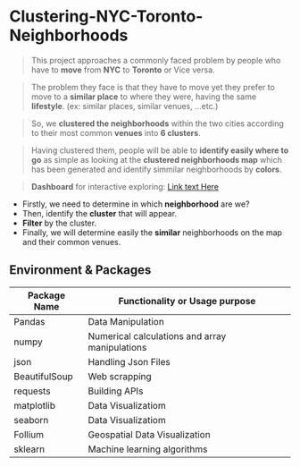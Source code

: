 # Clustering-NYC-Toronto-Neighborhoods

> This project approaches a commonly faced problem by people who have to **move** from **NYC** to **Toronto** or Vice versa.

> The problem they face is that they have to move yet they prefer to move to a **similar place** to where they were, having the same **lifestyle**. (ex: similar places, similar venues, ...etc.)

> So, we **clustered the neighborhoods** within the two cities according to their most common **venues** into **6 clusters**.

> Having clustered them, people will be able to **identify easily where to go** as simple as looking at the **clustered neighborhoods map** which has been generated and identify simmilar neighborhoods by **colors**.

> **Dashboard** for interactive exploring: [Link text Here](https://public.tableau.com/views/NYC-Toronto-Clustered-Neighborhoods/Dashboard5?:language=en-US&:display_count=n&:origin=viz_share_link)

- Firstly, we need to determine in which **neighborhood** are we?
- Then, identify the **cluster** that will appear.
- **Filter** by the cluster.
- Finally, we will determine easily the **similar** neighborhoods on the map and their common venues.


## **Environment** & **Packages**
| Package Name | Functionality or Usage purpose |
|---------------|-------------------------------|
| Pandas        | Data Manipulation              |
| numpy        |  Numerical calculations and array manipulations   |
| json        | Handling Json Files       |
| BeautifulSoup        | Web scrapping              |
| requests        | Building APIs          |
| matplotlib        | Data Visualizatiom        |
| seaborn        | Data Visualizatiom         |
| Follium        | Geospatial Data Visualization   |
| sklearn        | Machine learning algorithms           |




